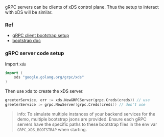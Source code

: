 gRPC servers can be clients of xDS control plane.  Thus the setup to interact with xDS will be similar.

### Ref
- [gRPC client bootstrap setup](/cmd/greet/grpcclient/README.md)  
- [bootstrap doc](https://grpc.github.io/grpc/cpp/md_doc_grpc_xds_bootstrap_format.html)

### gRPC server code setup
Import `xds`
  
```go
import (
    xds "google.golang.org/grpc/xds"
)
```
  
Then use xds to create the xDS server.  
```go
greeterService, err := xds.NewGRPCServer(grpc.Creds(creds)) // use
greeterService := grpc.NewServer(grpc.Creds(creds)) // don't use
```   

> info: To simulate multiple instances of your backend services for the demo, multiple bootstrap jsons are provided.  Ensure each gRPC servers have the specific paths to these bootstrap files in the env var `GRPC_XDS_BOOTSTRAP` when starting.
>
